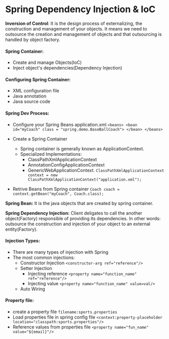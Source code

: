 # Spring Dependency Injection & IoC #

**Inversion of Control**: It is the design process of externalizing, the construction and management of your objects. It means we need to outsource the creation and management of objects and that outsourcing is handled by object factory.

#### Spring Container: ####
- Create and manage Objects(IoC)
- Inject object's dependencies(Dependency Injection)

#### Configuring Spring Container: ####
- XML configuration file
- Java annotation
- Java source code

#### Spring Dev Process: ####
- Configure your Spring Beans
	application.xml
	`<beans>
		<bean id="myCoach" class = "spring.demo.BaseBallCoach">
		</bean>
	</beans>`
- Create a Spring Container
	- Spring container is generally known as ApplicationContext.
	- Specialized Implementations:
		- ClassPathXmlApplicationContext
		- AnnotationConfigApplicationContext
		- GenericWebApplicationContext.
	`ClassPathXmlApplicationContext context = new ClassPathXmlApplicationContext("application.xml");`

- Retrive Beans from Spring container
	`Coach coach = context.getBean("myCoach", Coach.class);`
	
**Spring Bean:** It is the java objects that are created by spring container.

**Spring Dependency Injection:** Client deligates to call the another object(Factory) responsible of providing its dependencies. In other words: outsource the construction and injection of your object to an external entity(Factory).

#### Injection Types: ####
- There are many types of injection with Spring
- The most common injections:
	- Constructor Injection
		`<constructor-arg ref="reference"/>`
	- Setter Injection
		- Injecting reference
			`<property name="function_name" ref="reference"/>`
		- Injecting value
			`<property name="function_name" value=val/>`
	- Auto Wiring

#### Property file: ####
- create a property file
	`filename:sports.properties`
- Load properties file in spring config file
	`<context:property-placeholder location="classpath:sports.properties"/>`
- Reference values from properties file
	`<property name="fun_name" value="${email}"/>`
